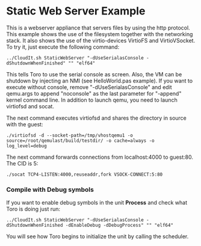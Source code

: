 # Static Web Server Example
This is a webserver appliance that servers files by using the http protocol. This example shows the use of the filesystem together with the networking stack. It also shows the use of the virtio-devices VirtioFS and VirtioVSocket. To try it, just execute the following command:

`../CloudIt.sh StaticWebServer "-dUseSerialasConsole -dShutdownWhenFinished" "" "elf64"`

This tells Toro to use the serial console as screen. Also, the VM can be shutdown by injecting an NMI (see HelloWorld.pas example). If you want to execute without console, remove "-dUseSerialasConsole" and edit qemu.args to append "noconsole" as the last parameter for "-append" kernel command line. In addition to launch qemu, you need to launch virtiofsd and socat.

The next command executes virtiofsd and shares the directory in source with the guest:

`./virtiofsd -d --socket-path=/tmp/vhostqemu1 -o source=/root/qemulast/build/testdir/ -o cache=always -o log_level=debug`

The next command forwards connections from localhost:4000 to guest:80. The CID is 5:

`./socat TCP4-LISTEN:4000,reuseaddr,fork VSOCK-CONNECT:5:80` 
 
### Compile with Debug symbols
If you want to enable debug symbols in the unit **Process** and check what Toro is doing just run:

`../CloudIt.sh StaticWebServer "-dUseSerialasConsole -dShutdownWhenFinished -dEnableDebug -dDebugProcess" "" "elf64"`

You will see how Toro begins to initialize the unit by calling the scheduler.
